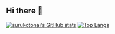## Hi there 👋

[![surukotonai's GitHub stats](https://github-readme-stats.vercel.app/api?username=surukotonai)](https://github.com/anuraghazra/github-readme-stats)
[![Top Langs](https://github-readme-stats.vercel.app/api/top-langs/?username=surukotonai)](https://github.com/anuraghazra/github-readme-stats)
